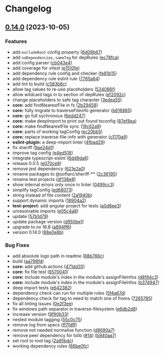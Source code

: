 # Changelog

## [0.14.0](https://github.com/softarc-consulting/sheriff/compare/core-v0.13.1...core-v0.14.0) (2023-10-05)


### Features

* add `excludeRoot` config property ([6d08b67](https://github.com/softarc-consulting/sheriff/commit/6d08b67eb5e3d6df69be6f61b2dd1b178c87e974))
* add `noDependencies`, `sameTag` for depRules ([ec78fca](https://github.com/softarc-consulting/sheriff/commit/ec78fcaf17030849bd11c2ce24c7bc3de95e56b0))
* add config parser ([cb043e4](https://github.com/softarc-consulting/sheriff/commit/cb043e4eea5f6d7c11ca3b04db82fc9218937b53))
* add coverage for vitest ([e1510fe](https://github.com/softarc-consulting/sheriff/commit/e1510feb536bf28b2db6c34de72fd26efbbf6872))
* add dependency rule config and checker ([fe81b15](https://github.com/softarc-consulting/sheriff/commit/fe81b15da833e9a497ed0e13e9fa9d1147b56315))
* add dependency rule eslint rule ([7765a64](https://github.com/softarc-consulting/sheriff/commit/7765a64e55ac250fbeb57e81281cb31ff5991b7c))
* add lint to build ([c583b6c](https://github.com/softarc-consulting/sheriff/commit/c583b6ca364cb96af117d8627dd29009bee58bd7))
* allow tag values to re-use placeholders ([534086f](https://github.com/softarc-consulting/sheriff/commit/534086f162a45c796ea5a554699a724f529190c0))
* allow wildcard tags in to section of depRules ([ef2092c](https://github.com/softarc-consulting/sheriff/commit/ef2092cbc4a8990f45443520f84409ba517dd6e8))
* change placeholders to safe tag character ([3edea55](https://github.com/softarc-consulting/sheriff/commit/3edea5551ac46b0467501c78f9a1a4d80d144a83))
* **core:** add findNearestFile in fs ([2b29458](https://github.com/softarc-consulting/sheriff/commit/2b29458f9187660041ef89af3bd3f324c29afdb7))
* **core:** fully migrate to traverseFileinfo generator ([b616865](https://github.com/softarc-consulting/sheriff/commit/b61686513e013b6b96c3f4df9caad3613271ae35))
* **core:** go full sychronous ([6edd247](https://github.com/softarc-consulting/sheriff/commit/6edd247acb2711a008c6b1ad0477bc6c60d9d616))
* **core:** make deepImport to print out found tsconfig ([87ef8ea](https://github.com/softarc-consulting/sheriff/commit/87ef8ea10fcfffce4f8105b4cc02bf5a2b7d15ab))
* **core:** make findNearestFile sync ([19c62a9](https://github.com/softarc-consulting/sheriff/commit/19c62a9b867b0bb20a081c5fcc368687d913e896))
* **core:** parts of working tagConfig ([ec20bb5](https://github.com/softarc-consulting/sheriff/commit/ec20bb5c8da965cf0332431ed072d30a710da4d7))
* **core:** replace traverse-file-info with generator ([c1170a9](https://github.com/softarc-consulting/sheriff/commit/c1170a9312987c3695cada17c27ed2dc213e109e))
* **eslint-plugin:** a deep-import linter ([4fbad29](https://github.com/softarc-consulting/sheriff/commit/4fbad29ec9e08d3bf94044b8fc3c4f0d275aae1d))
* fix sheriff ([9ae24d1](https://github.com/softarc-consulting/sheriff/commit/9ae24d13967b20e696e00c8fb3fb70f7b53eb0e1))
* improve tag config ([e4ed518](https://github.com/softarc-consulting/sheriff/commit/e4ed5185d16022d5ead110f7f3d056f5ef0509c6))
* integrate typescript-eslint ([6dd9da6](https://github.com/softarc-consulting/sheriff/commit/6dd9da6e6dbeaf90ed2d505cffc26ec9fe57bdb7))
* release 0.0.5 ([e070ce8](https://github.com/softarc-consulting/sheriff/commit/e070ce87e34c1cea48edd3472ea280b4a9f20e0b))
* remove jest dependency ([621e2a0](https://github.com/softarc-consulting/sheriff/commit/621e2a048aa5739af1387c6503a20e47434e52ef))
* rename packages to @softarc/sheriff-** ([2c36195](https://github.com/softarc-consulting/sheriff/commit/2c36195260bf59f90a543216a33c18ae1b570091))
* rename test projects ([df136e8](https://github.com/softarc-consulting/sheriff/commit/df136e8bab1ce53d6ff3c297fc118b7d3a11a56c))
* show internal errors only once in linter ([0499cc3](https://github.com/softarc-consulting/sheriff/commit/0499cc38cdaa9585eed88cb81d72941eb7546234))
* simplify tagConfig ([ed68073](https://github.com/softarc-consulting/sheriff/commit/ed68073ba7758379b444cc6838b2a451e34edee0))
* string instead of file content ([2a1940b](https://github.com/softarc-consulting/sheriff/commit/2a1940b3cb760e26b9795f85868dde4401c16c5d))
* support dynamic imports ([16904a2](https://github.com/softarc-consulting/sheriff/commit/16904a2bec3340bc7e4cd3cb34d6321521f93d1b))
* **test-project:** add angular project for tests ([a0d8ee3](https://github.com/softarc-consulting/sheriff/commit/a0d8ee36cf4f2db92a5dc06e44b57b67696c0d20))
* unresolvable imports ([e05c4a8](https://github.com/softarc-consulting/sheriff/commit/e05c4a85493586fa49a4f5bfebc335ad4e26bbeb))
* update ([57b1d79](https://github.com/softarc-consulting/sheriff/commit/57b1d791d0f296d7a9d15b6e11408b651a077418))
* update package version ([d950be1](https://github.com/softarc-consulting/sheriff/commit/d950be16f7a40cc747cb020ca7e8819521a46887))
* upgrade to nx 16.8 ([a894ff6](https://github.com/softarc-consulting/sheriff/commit/a894ff66f86eb131fe52dff14d802a5bb59b0c22))
* version 0.14.0 ([88e0e8b](https://github.com/softarc-consulting/sheriff/commit/88e0e8ba3e8e25fdb167172ad55fead9edd7a515))


### Bug Fixes

* add absolute logo path in readme ([88b766c](https://github.com/softarc-consulting/sheriff/commit/88b766c675eaf831ed2ac5d556aa4a957f74b245))
* build ([aa798fd](https://github.com/softarc-consulting/sheriff/commit/aa798fd54da3e9c003ee3675415f7e25fb69af95))
* **core:** add github actions ([471dd35](https://github.com/softarc-consulting/sheriff/commit/471dd3594519d2f6df18479adaf81552a7cc7792))
* **core:** fix file test ([6570041](https://github.com/softarc-consulting/sheriff/commit/6570041ec2081bbfdeeaeabfa2943381b1f6f879))
* **core:** include module's index in the module's assignFileInfos ([d8f84c3](https://github.com/softarc-consulting/sheriff/commit/d8f84c3818ad23c9432945beacb44c111650c1a1))
* **core:** include module's index in the module's assignFileInfos ([b374947](https://github.com/softarc-consulting/sheriff/commit/b37494738280cc52f93ccfbc0edba9b4840f396e))
* deep import tests ([e642382](https://github.com/softarc-consulting/sheriff/commit/e642382f8a5a81e3b1c31b407b0131e8d85de6af))
* dependency check can run for multiple rules ([5f4a67d](https://github.com/softarc-consulting/sheriff/commit/5f4a67dc304dae2dee223ba0de19fb5dfda12bde))
* dependency check for tag to need to match one of froms ([7265785](https://github.com/softarc-consulting/sheriff/commit/7265785933b5e30e2873de8b570e0b28078c4387))
* fix all linting issues ([0e2f3ee](https://github.com/softarc-consulting/sheriff/commit/0e2f3eec3e2b0aeef3c5794d47810c5b2c6406fe))
* fix windows path separator in traverse-filesystem ([e6db2d8](https://github.com/softarc-consulting/sheriff/commit/e6db2d86292b8ad14eac53f9a616980abe21c4bb))
* increase version ([9f90b33](https://github.com/softarc-consulting/sheriff/commit/9f90b338286e415f93b99107dca3ea596d2ff032))
* nested module tagging ([55c0c75](https://github.com/softarc-consulting/sheriff/commit/55c0c758ce37f7f263e0e842cb0abddf75e36538))
* remove log from specs ([ff7fdff](https://github.com/softarc-consulting/sheriff/commit/ff7fdff423f19b1edd1dc81bc85ddb29416bd9b4))
* remove not needed normalise function ([d8690a7](https://github.com/softarc-consulting/sheriff/commit/d8690a77714fbde97bc7d09b04afd317502bf87f))
* remove peer dependency for tslib ([#14](https://github.com/softarc-consulting/sheriff/issues/14)) ([b940aa7](https://github.com/softarc-consulting/sheriff/commit/b940aa7cfd039236ba04a5dacb2a6415c52966d1))
* set root to root tag ([2a95bdc](https://github.com/softarc-consulting/sheriff/commit/2a95bdc0b92f444aaa79b287a24e5bdfa6e5a315))
* working dependency rules ([66be0fc](https://github.com/softarc-consulting/sheriff/commit/66be0fc5c9786a9f938ac3dd931c4db5d4c09eb0))
